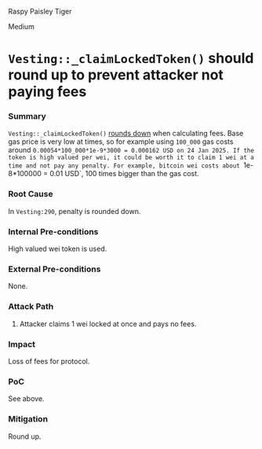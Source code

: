 Raspy Paisley Tiger

Medium

# `Vesting::_claimLockedToken()` should round up to prevent attacker not paying fees

### Summary

`Vesting::_claimLockedToken()` [rounds down](https://github.com/sherlock-audit/2025-03-symm-io-stacking/blob/main/token/contracts/vesting/Vesting.sol#L290) when calculating fees. Base gas price is very low at times, so for example using `100_000` gas costs around `0.00054*100_000*1e-9*3000 = 0.000162 USD on 24 Jan 2025. If the token is high valued per wei, it could be worth it to claim 1 wei at a time and not pay any penalty. For example, bitcoin wei costs about `1e-8*100000 = 0.01 USD`, 100 times bigger than the gas cost.

### Root Cause

In `Vesting:290`, penalty is rounded down.

### Internal Pre-conditions

High valued wei token is used.

### External Pre-conditions

None.

### Attack Path

1. Attacker claims 1 wei locked at once and pays no fees.

### Impact

Loss of fees for protocol.

### PoC

See above.

### Mitigation

Round up.